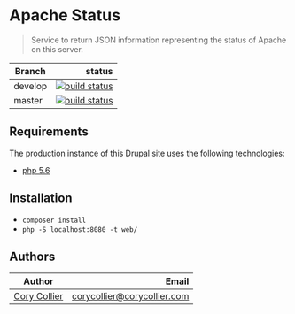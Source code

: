 # Apache Status
> Service to return JSON information representing the status of Apache on this server.

| Branch  | status |
|---------|-------:|
| develop |[![build status](https://gitlab.floridahospital.org/corycollier/apache-status/badges/develop/build.svg)](https://gitlab.floridahospital.org/corycollier/apache-status/commits/develop) |
| master  | [![build status](https://gitlab.floridahospital.org/corycollier/apache-status/badges/master/build.svg)](https://gitlab.floridahospital.org/corycollier/apache-status/commits/master) |


## Requirements
The production instance of this Drupal site uses the following technologies:
* [php 5.6](https://php.net)

## Installation
* `composer install`
* `php -S localhost:8080 -t web/`

## Authors
| Author | Email |
|--------|------:|
| [Cory Collier](https://github.com/corycollier) | <corycollier@corycollier.com> |
